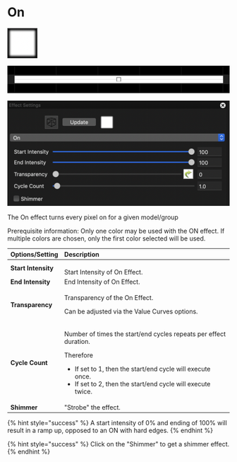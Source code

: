 # On

![Icon](../../.gitbook/assets/image%20%28234%29.png)

![Sequencer Grid](../../.gitbook/assets/image%20%28603%29.png)

![](../../.gitbook/assets/image%20%2891%29.png)

The On effect turns every pixel on for a given model/group

Prerequisite information: Only one color may be used with the ON effect.  If multiple colors are chosen, only the first color selected will be used.



<table>
  <thead>
    <tr>
      <th style="text-align:left"><b>Options/Setting</b>
      </th>
      <th style="text-align:left"><b>Description</b>
      </th>
    </tr>
  </thead>
  <tbody>
    <tr>
      <td style="text-align:left"><b>Start Intensity</b>
      </td>
      <td style="text-align:left">
        <br />Start Intensity of On Effect.</td>
    </tr>
    <tr>
      <td style="text-align:left"><b>End Intensity</b>
      </td>
      <td style="text-align:left">End Intensity of On Effect.</td>
    </tr>
    <tr>
      <td style="text-align:left"><b>Transparency</b>
      </td>
      <td style="text-align:left">
        <p>Transparency of the On Effect.</p>
        <p></p>
        <p>Can be adjusted via the Value Curves options.</p>
      </td>
    </tr>
    <tr>
      <td style="text-align:left"><b>Cycle Count</b>
      </td>
      <td style="text-align:left">
        <p>Number of times the start/end cycles repeats per effect duration.</p>
        <p></p>
        <p>Therefore</p>
        <ul>
          <li>If set to 1, then the start/end cycle will execute once.</li>
          <li>If set to 2, then the start/end cycle will execute twice.</li>
        </ul>
      </td>
    </tr>
    <tr>
      <td style="text-align:left"><b>Shimmer</b>
      </td>
      <td style="text-align:left">&quot;Strobe&quot; the effect.</td>
    </tr>
  </tbody>
</table>{% hint style="success" %}
A start intensity of 0% and ending of 100% will result in a ramp up, opposed to an ON with hard edges.
{% endhint %}

{% hint style="success" %}
Click on the "Shimmer" to get a shimmer effect.
{% endhint %}

